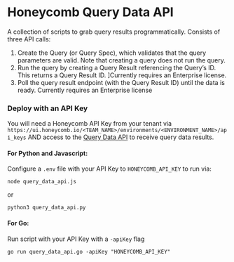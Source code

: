 # Honeycomb Query Data API

A collection of scripts to grab query results programmatically. Consists of three API calls:

1. Create the Query (or Query Spec), which validates that the query parameters are valid. Note that creating a query does not run the query.
2. Run the query by creating a Query Result referencing the Query’s ID. This returns a Query Result ID. ]Currently requires an Enterprise license.
3. Poll the query result endpoint (with the Query Result ID) until the data is ready. Currently requires an Enterprise license

### Deploy with an API Key

You will need a Honeycomb API Key from your tenant via `https://ui.honeycomb.io/<TEAM_NAME>/environments/<ENVIRONMENT_NAME>/api_keys` AND access to the [Query Data API](https://docs.honeycomb.io/api/query-results/) to receive query data results.

#### For Python and Javascript:
Configure a `.env` file with your API Key to `HONEYCOMB_API_KEY` to run via:
```shell
node query_data_api.js
```
or
```shell
python3 query_data_api.py
```

#### For Go:
Run script with your API Key with a `-apiKey` flag
```shell
go run query_data_api.go -apiKey "HONEYCOMB_API_KEY"
```